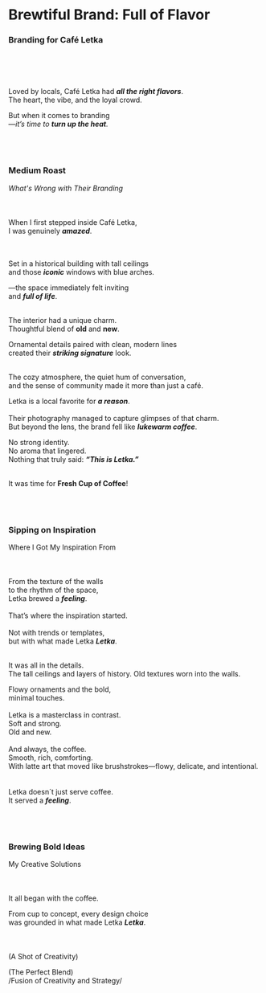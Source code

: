 # Brewtiful Brand: Full of Flavor
### Branding for Café Letka
<br><br>
<br><br>
Loved by locals, Café Letka  had _**all the right flavors**_.  
The heart, the vibe, and the loyal crowd.  
  
But when it comes to branding  
—_it’s time to **turn up the heat**._
<br><br>
<br><br>

### Medium Roast
_What's Wrong with Their Branding_ 
<br><br>
<br><br>
When I first stepped inside Café Letka,  
I was genuinely _**amazed**_.  
<br><br>

Set in a historical building with tall ceilings  
and those _**iconic**_ windows with blue arches.  
  
—the space immediately felt inviting    
and _**full of life**_.
<br><br>
  
The interior had a unique charm.  
Thoughtful blend of **old** and **new**.
  
Ornamental details paired with clean, modern lines  
created their _**striking signature**_ look. 
<br><br>
  
The cozy atmosphere, the quiet hum of conversation,  
and the sense of community made it more than just a café.
  
Letka is a local favorite for _**a reason**_.
<br><br>
Their photography managed to capture glimpses of that charm.  
But beyond the lens, the brand fell like _**lukewarm coffee**_.  
  
No strong identity.   
No aroma that lingered.   
Nothing that truly said: _**“This is Letka.”**_
<br><br>

It was time for **Fresh Cup of Coffee**!
<br><br>
<br><br>
### Sipping on Inspiration
Where I Got My Inspiration From
<br><br>
<br><br>
From the texture of the walls  
to the rhythm of the space,  
Letka brewed a _**feeling**_.
<br><br>
That’s where the inspiration started.
<br><br>
Not with trends or templates,  
but with what made Letka _**Letka**_.
<br><br>

It was all in the details.  
The tall ceilings and layers of history.
Old textures worn into the walls.  

Flowy ornaments and the bold,  
minimal touches.
<br><br>
Letka is a masterclass in contrast.  
Soft and strong.  
Old and new.
<br><br>
And always, the coffee.  
Smooth, rich, comforting.  
With latte art that moved like brushstrokes—flowy, delicate, and intentional.  
<br><br>
Letka doesn´t just serve coffee.  
It served a _**feeling**_.
<br><br>
<br><br>
### Brewing Bold Ideas  
My Creative Solutions
<br><br>
<br><br>
It all began with the coffee.  
  
From cup to concept, every design choice   
was grounded in what made Letka _**Letka**_.
<br><br>
<br><br>
(A Shot of Creativity)

(The Perfect Blend)  
/Fusion of Creativity and Strategy/
